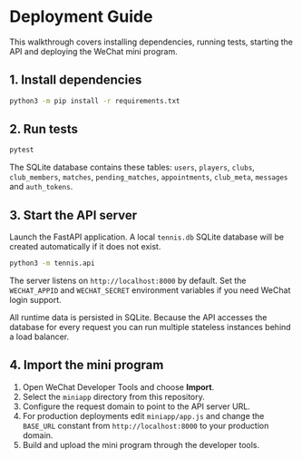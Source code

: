 # Deployment Guide

This walkthrough covers installing dependencies, running tests, starting the API and deploying the WeChat mini program.

## 1. Install dependencies

```bash
python3 -m pip install -r requirements.txt
```

## 2. Run tests

```bash
pytest
```

The SQLite database contains these tables: `users`, `players`, `clubs`,
`club_members`, `matches`, `pending_matches`, `appointments`, `club_meta`,
`messages` and `auth_tokens`.

## 3. Start the API server

Launch the FastAPI application. A local `tennis.db` SQLite database will be created automatically if it does not exist.

```bash
python3 -m tennis.api
```

The server listens on `http://localhost:8000` by default. Set the `WECHAT_APPID` and `WECHAT_SECRET` environment variables if you need WeChat login support.

All runtime data is persisted in SQLite. Because the API accesses the database
for every request you can run multiple stateless instances behind a load
balancer.

## 4. Import the mini program

1. Open WeChat Developer Tools and choose **Import**.
2. Select the `miniapp` directory from this repository.
3. Configure the request domain to point to the API server URL.
4. For production deployments edit `miniapp/app.js` and change the `BASE_URL` constant from `http://localhost:8000` to your production domain.
5. Build and upload the mini program through the developer tools.

